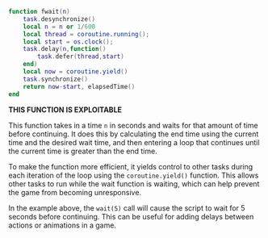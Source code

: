 ```lua
function fwait(n)
    task.desynchronize()
    local n = n or 1/600
	local thread = coroutine.running();
	local start = os.clock();
	task.delay(n,function()
		task.defer(thread,start)
	end)
	local now = coroutine.yield()
	task.synchronize()
	return now-start, elapsedTime()
end
```
**THIS FUNCTION IS EXPLOITABLE**

This function takes in a time `n` in seconds and waits for that amount of time before continuing. It does this by calculating the end time using the current time and the desired wait time, and then entering a loop that continues until the current time is greater than the end time.

To make the function more efficient, it yields control to other tasks during each iteration of the loop using the `coroutine.yield()` function. This allows other tasks to run while the wait function is waiting, which can help prevent the game from becoming unresponsive.

In the example above, the `wait(5)` call will cause the script to wait for 5 seconds before continuing. This can be useful for adding delays between actions or animations in a game.




